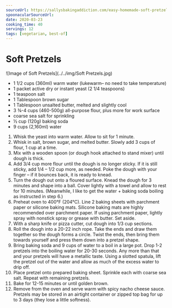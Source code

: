 ```yaml
---
sourceUrl: https://sallysbakingaddiction.com/easy-homemade-soft-pretzels/
spoonacularSourceUrl: 
date: 2020-03-23
cooking_time: 40
servings: 12
tags: [vegetarian, best-of]
---
```

# Soft Pretzels

![Image of Soft Pretzels](../../img/Soft Pretzels.jpg)


- 1 1/2 cups (360ml) warm water (lukewarm– no need to take temperature)
- 1 packet active dry or instant yeast (2 1/4 teaspoons)
- 1 teaspoon salt
- 1 Tablespoon brown sugar
- 1 Tablespoon unsalted butter, melted and slightly cool
- 3 ¾-4 cups (460-500g) all-purpose flour, plus more for work surface
- coarse sea salt for sprinkling
- ½ cup (120g) baking soda
- 9 cups (2,160ml) water


1. Whisk the yeast into warm water. Allow to sit for 1 minute.
2. Whisk in salt, brown sugar, and melted butter. Slowly add 3 cups of flour, 1 cup at a time.
3. Mix with a wooden spoon (or dough hook attached to stand mixer) until dough is thick.
4. Add 3/4 cup more flour until the dough is no longer sticky. If it is still sticky, add 1/4 – 1/2 cup more, as needed. Poke the dough with your finger – if it bounces back, it is ready to knead.
5. Turn the dough out onto a floured surface. Knead the dough for 3 minutes and shape into a ball. Cover lightly with a towel and allow to rest for 10 minutes. (Meanwhile, I like to get the water + baking soda boiling as instructed in step 6.)
6. Preheat oven to 400°F (204°C). Line 2 baking sheets with parchment paper or silicone baking mats. Silicone baking mats are highly recommended over parchment paper. If using parchment paper, lightly spray with nonstick spray or grease with butter. Set aside.
7. With a sharp knife or pizza cutter, cut dough into 1/3 cup sections.
8. Roll the dough into a 20-22 inch rope. Take the ends and draw them together so the dough forms a circle. Twist the ends, then bring them towards yourself and press them down into a pretzel shape.
9. Bring baking soda and 9 cups of water to a boil in a large pot. Drop 1-2 pretzels into the boiling water for 20-30 seconds. Any more than that and your pretzels will have a metallic taste. Using a slotted spatula, lift the pretzel out of the water and allow as much of the excess water to drip off. 
10. Place pretzel onto prepared baking sheet. Sprinkle each with coarse sea salt. Repeat with remaining pretzels.
11. Bake for 12-15 minutes or until golden brown.
12. Remove from the oven and serve warm with spicy nacho cheese sauce. Pretzels may be stored in an airtight container or zipped top bag for up to 3 days (they lose a little softness).
